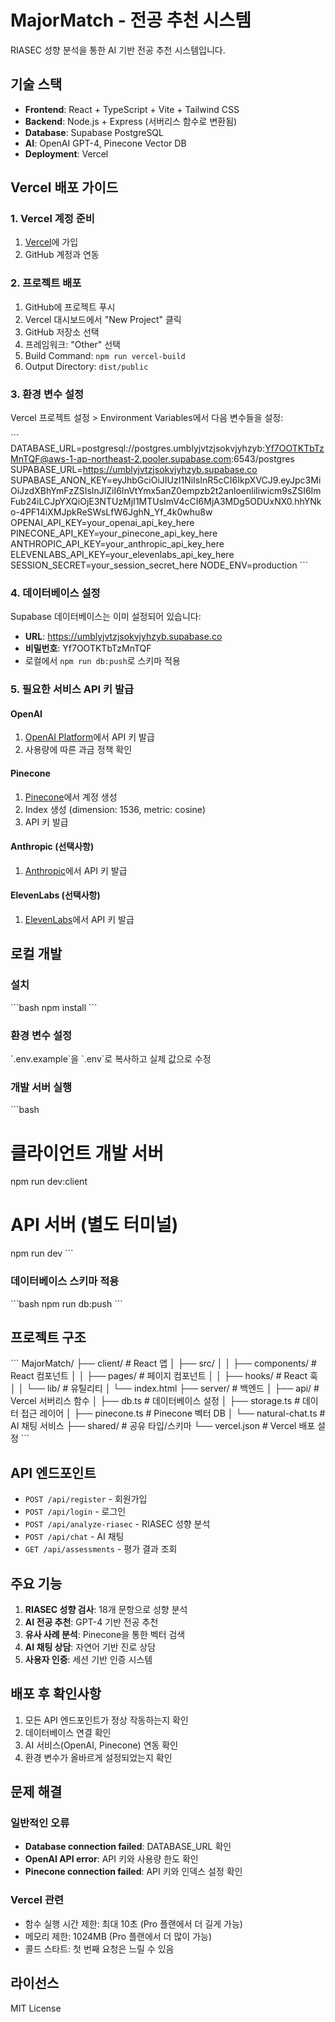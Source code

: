 # MajorMatch - 전공 추천 시스템

RIASEC 성향 분석을 통한 AI 기반 전공 추천 시스템입니다.

## 기술 스택

- **Frontend**: React + TypeScript + Vite + Tailwind CSS
- **Backend**: Node.js + Express (서버리스 함수로 변환됨)
- **Database**: Supabase PostgreSQL
- **AI**: OpenAI GPT-4, Pinecone Vector DB
- **Deployment**: Vercel

## Vercel 배포 가이드

### 1. Vercel 계정 준비
1. [Vercel](https://vercel.com)에 가입
2. GitHub 계정과 연동

### 2. 프로젝트 배포
1. GitHub에 프로젝트 푸시
2. Vercel 대시보드에서 "New Project" 클릭
3. GitHub 저장소 선택
4. 프레임워크: "Other" 선택
5. Build Command: `npm run vercel-build`
6. Output Directory: `dist/public`

### 3. 환경 변수 설정
Vercel 프로젝트 설정 > Environment Variables에서 다음 변수들을 설정:

\`\`\`
DATABASE_URL=postgresql://postgres.umblyjvtzjsokvjyhzyb:Yf7OOTKTbTzMnTQF@aws-1-ap-northeast-2.pooler.supabase.com:6543/postgres
SUPABASE_URL=https://umblyjvtzjsokvjyhzyb.supabase.co
SUPABASE_ANON_KEY=eyJhbGciOiJIUzI1NiIsInR5cCI6IkpXVCJ9.eyJpc3MiOiJzdXBhYmFzZSIsInJlZiI6InVtYmx5anZ0empzb2t2anloenliIiwicm9sZSI6ImFub24iLCJpYXQiOjE3NTUzMjI1MTUsImV4cCI6MjA3MDg5ODUxNX0.hhYNko-4PF14iXMJpkReSWsLfW6JghN_Yf_4k0whu8w
OPENAI_API_KEY=your_openai_api_key_here
PINECONE_API_KEY=your_pinecone_api_key_here
ANTHROPIC_API_KEY=your_anthropic_api_key_here
ELEVENLABS_API_KEY=your_elevenlabs_api_key_here
SESSION_SECRET=your_session_secret_here
NODE_ENV=production
\`\`\`

### 4. 데이터베이스 설정
Supabase 데이터베이스는 이미 설정되어 있습니다:
- **URL**: https://umblyjvtzjsokvjyhzyb.supabase.co
- **비밀번호**: Yf7OOTKTbTzMnTQF
- 로컬에서 `npm run db:push`로 스키마 적용

### 5. 필요한 서비스 API 키 발급

#### OpenAI
1. [OpenAI Platform](https://platform.openai.com)에서 API 키 발급
2. 사용량에 따른 과금 정책 확인

#### Pinecone
1. [Pinecone](https://www.pinecone.io)에서 계정 생성
2. Index 생성 (dimension: 1536, metric: cosine)
3. API 키 발급

#### Anthropic (선택사항)
1. [Anthropic](https://www.anthropic.com)에서 API 키 발급

#### ElevenLabs (선택사항)
1. [ElevenLabs](https://elevenlabs.io)에서 API 키 발급

## 로컬 개발

### 설치
\`\`\`bash
npm install
\`\`\`

### 환경 변수 설정
\`.env.example\`을 \`.env\`로 복사하고 실제 값으로 수정

### 개발 서버 실행
\`\`\`bash
# 클라이언트 개발 서버
npm run dev:client

# API 서버 (별도 터미널)
npm run dev
\`\`\`

### 데이터베이스 스키마 적용
\`\`\`bash
npm run db:push
\`\`\`

## 프로젝트 구조

\`\`\`
MajorMatch/
├── client/                 # React 앱
│   ├── src/
│   │   ├── components/     # React 컴포넌트
│   │   ├── pages/         # 페이지 컴포넌트
│   │   ├── hooks/         # React 훅
│   │   └── lib/           # 유틸리티
│   └── index.html
├── server/                # 백엔드
│   ├── api/              # Vercel 서버리스 함수
│   ├── db.ts             # 데이터베이스 설정
│   ├── storage.ts        # 데이터 접근 레이어
│   ├── pinecone.ts       # Pinecone 벡터 DB
│   └── natural-chat.ts   # AI 채팅 서비스
├── shared/               # 공유 타입/스키마
└── vercel.json          # Vercel 배포 설정
\`\`\`

## API 엔드포인트

- `POST /api/register` - 회원가입
- `POST /api/login` - 로그인
- `POST /api/analyze-riasec` - RIASEC 성향 분석
- `POST /api/chat` - AI 채팅
- `GET /api/assessments` - 평가 결과 조회

## 주요 기능

1. **RIASEC 성향 검사**: 18개 문항으로 성향 분석
2. **AI 전공 추천**: GPT-4 기반 전공 추천
3. **유사 사례 분석**: Pinecone을 통한 벡터 검색
4. **AI 채팅 상담**: 자연어 기반 진로 상담
5. **사용자 인증**: 세션 기반 인증 시스템

## 배포 후 확인사항

1. 모든 API 엔드포인트가 정상 작동하는지 확인
2. 데이터베이스 연결 확인
3. AI 서비스(OpenAI, Pinecone) 연동 확인
4. 환경 변수가 올바르게 설정되었는지 확인

## 문제 해결

### 일반적인 오류
- **Database connection failed**: DATABASE_URL 확인
- **OpenAI API error**: API 키와 사용량 한도 확인
- **Pinecone connection failed**: API 키와 인덱스 설정 확인

### Vercel 관련
- 함수 실행 시간 제한: 최대 10초 (Pro 플랜에서 더 길게 가능)
- 메모리 제한: 1024MB (Pro 플랜에서 더 많이 가능)
- 콜드 스타트: 첫 번째 요청은 느릴 수 있음

## 라이선스

MIT License
